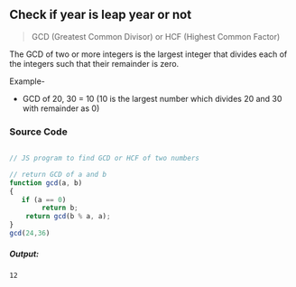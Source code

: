 ## Check if year is leap year or not

> GCD (Greatest Common Divisor) or HCF (Highest Common Factor) 

The GCD of two or more integers is the largest integer that divides each of the integers such that their remainder is zero.

Example-
- GCD of 20, 30 = 10 (10 is the largest number which divides 20 and 30 with remainder as 0)

### Source Code

```javascript

// JS program to find GCD or HCF of two numbers 

// return GCD of a and b 
function gcd(a, b) 
{ 
   if (a == 0) 
        return b; 
    return gcd(b % a, a); 
}
gcd(24,36)

```
##### Output:

    12
